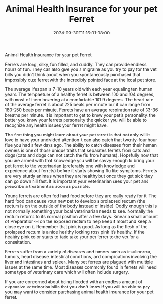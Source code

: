 ﻿---
title: "Animal Health Insurance for your pet Ferret"
date: 2024-09-30T11:16:01-08:00
description: "pet health care Tips for Web Success"
featured_image: "/images/pet health care.jpg"
tags: ["pet health care"]
---

Animal Health Insurance for your pet Ferret

Ferrets are long, silky, fun filled, and cuddly. They can provide endless hours of fun. They can also give you a migraine as you try to pay for the vet bills you didn't think about when you spontaneously purchased that impossibly cute ferret with the incredibly pointed face at the local pet store.
	
The average lifespan is 7-10 years old with each year equaling ten human years. The tempaeture of a healthy ferret is between 100 and 104 degrees, with most of them hovering at a comfortable 101.9 degrees. The heart rate of the average ferret is about 225 beats per minute but it can range from 180-250 beats per minute. Ferrets have an average respiration rate of 33-36 breaths per minute. It is important to get to know your pet’s personality, the better you know your ferrets personality the quicker you will be able to recognize any health issues your ferret might have.
	
The first thing you might learn about your pet ferret is that not only will it love to have your undivided attention it can also catch that twenty-four hour flue you had a few days ago. The ability to catch diseases from their human owners is one of those unique traits that separates ferrets from cats and dogs (cats and dogs can not catch the flu from humans). Hopefully now that you are armed with that knowledge you will be savvy enough to bring your pet ferret to the veterinarian (preferably one with knowledge and experience about ferrets) before it starts showing flu like symptoms. Ferrets are very sturdy animals when they are healthy but once they get sick they can go down hill fast. It is important your veterinarian sees your pet and prescribe a treatment as soon as possible. 
	
Young ferrets are often fed hard food before they are really ready for it. The hard food can cause your new pet to develop a prolapsed rectum (the rectum is on the outside of the body instead of inside). Oddly enough this is not normally something your local veterinarian needs to see. Normally the rectum returns to its normal position after a few days. Smear a small amount of Preparation-H on the exposed rectum to help keep it moist and keep a close eye on it. Remember that pink is good. As long as the flesh of the prolapsed rectum is a nice healthy looking rosy pink it’s healthy. If the healthy pink color starts to fade take your pet ferret to the vet for a consultation.
	  
Ferrets suffer from a variety of diseases and tumors such as insulinorma, tumors, heart disease, intestinal conditions, and complications involving the liver and intestines and spleen. Many pet ferrets are plagued with multiple issues at the same time. Most diseases commonly found in ferrets will need some type of veterinary care which will often include surgery.
	
If you are concerned about being flooded with an endless amount of expensive veterinarian bills that you don't know if you will be able to pay you may want to consider purchasing animal health insurance for your pet ferret.


